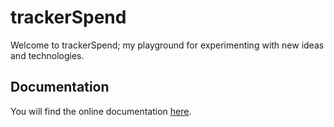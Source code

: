 # trackerSpend
Welcome to trackerSpend; my playground for experimenting with new ideas and technologies.

## Documentation
You will find the online documentation [here](http://trackerspend.readthedocs.org/en/latest/).
